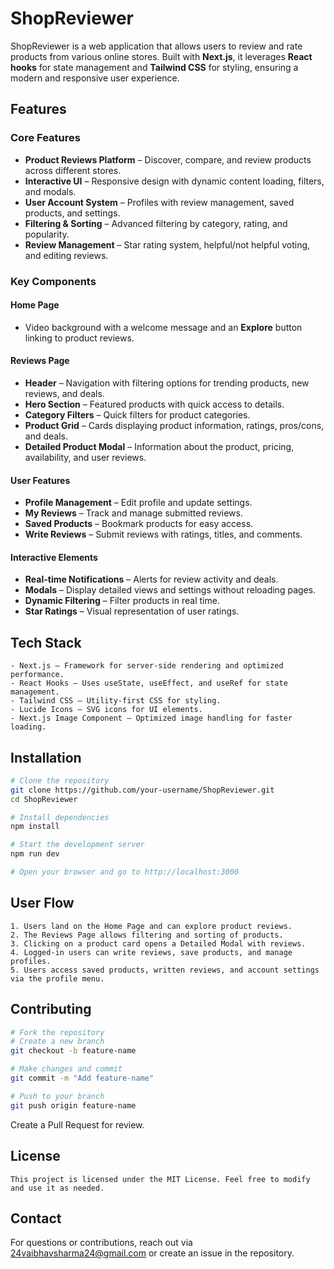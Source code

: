 
# ShopReviewer

ShopReviewer is a web application that allows users to review and rate products from various online stores. Built with **Next.js**, it leverages **React hooks** for state management and **Tailwind CSS** for styling, ensuring a modern and responsive user experience.

## Features

### Core Features
- **Product Reviews Platform** – Discover, compare, and review products across different stores.
- **Interactive UI** – Responsive design with dynamic content loading, filters, and modals.
- **User Account System** – Profiles with review management, saved products, and settings.
- **Filtering & Sorting** – Advanced filtering by category, rating, and popularity.
- **Review Management** – Star rating system, helpful/not helpful voting, and editing reviews.

### Key Components

#### Home Page
- Video background with a welcome message and an **Explore** button linking to product reviews.

#### Reviews Page
- **Header** – Navigation with filtering options for trending products, new reviews, and deals.
- **Hero Section** – Featured products with quick access to details.
- **Category Filters** – Quick filters for product categories.
- **Product Grid** – Cards displaying product information, ratings, pros/cons, and deals.
- **Detailed Product Modal** – Information about the product, pricing, availability, and user reviews.

#### User Features
- **Profile Management** – Edit profile and update settings.
- **My Reviews** – Track and manage submitted reviews.
- **Saved Products** – Bookmark products for easy access.
- **Write Reviews** – Submit reviews with ratings, titles, and comments.

#### Interactive Elements
- **Real-time Notifications** – Alerts for review activity and deals.
- **Modals** – Display detailed views and settings without reloading pages.
- **Dynamic Filtering** – Filter products in real time.
- **Star Ratings** – Visual representation of user ratings.

## Tech Stack
```plaintext
- Next.js – Framework for server-side rendering and optimized performance.
- React Hooks – Uses useState, useEffect, and useRef for state management.
- Tailwind CSS – Utility-first CSS for styling.
- Lucide Icons – SVG icons for UI elements.
- Next.js Image Component – Optimized image handling for faster loading.
```

## Installation

```bash
# Clone the repository
git clone https://github.com/your-username/ShopReviewer.git
cd ShopReviewer

# Install dependencies
npm install

# Start the development server
npm run dev

# Open your browser and go to http://localhost:3000
```

## User Flow

```plaintext
1. Users land on the Home Page and can explore product reviews.
2. The Reviews Page allows filtering and sorting of products.
3. Clicking on a product card opens a Detailed Modal with reviews.
4. Logged-in users can write reviews, save products, and manage profiles.
5. Users access saved products, written reviews, and account settings via the profile menu.
```

## Contributing

```bash
# Fork the repository
# Create a new branch
git checkout -b feature-name

# Make changes and commit
git commit -m "Add feature-name"

# Push to your branch
git push origin feature-name
```

Create a Pull Request for review.

## License
```plaintext
This project is licensed under the MIT License. Feel free to modify and use it as needed.
```

## Contact
For questions or contributions, reach out via 24vaibhavsharma24@gmail.com or create an issue in the repository.


